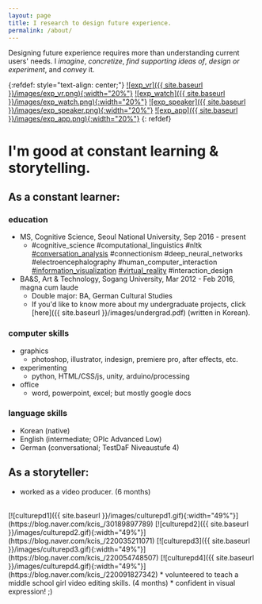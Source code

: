 ```yaml
---
layout: page
title: I research to design future experience.
permalink: /about/
---
```


Designing future experience requires more than understanding current users' needs. I *imagine*, *concretize*, *find supporting ideas of*, *design or experiment*, and *convey* it.

{:refdef: style="text-align: center;"}
[![exp_vr]({{ site.baseurl }}/images/exp_vr.png){:width="20%"}](https://sueannej.github.io/exp_vr)
[![exp_watch]({{ site.baseurl }}/images/exp_watch.png){:width="20%"}](https://sueannej.github.io/exp_watch)
[![exp_speaker]({{ site.baseurl }}/images/exp_speaker.png){:width="20%"}](https://sueannej.github.io/exp_speaker)
[![exp_app]({{ site.baseurl }}/images/exp_app.png){:width="20%"}](https://sueannej.github.io/exp_app)
{: refdef}

# I'm good at constant learning & storytelling.

## As a **constant learner**:
### education
* MS, Cognitive Science, Seoul National University, Sep 2016 - present
  * \#cognitive_science \#computational_linguistics \#nltk [\#conversation_analysis](https://sueannej.github.io/conversationalagent)
 \#connectionism \#deep_neural_networks \#electroencephalography \#human_computer_interaction [\#information_visualization](https://sueannej.github.io/infoviz) [\#virtual_reality](https://sueannej.github.io/vrui) \#interaction_design
* BA&S, Art & Technology, Sogang University, Mar 2012 - Feb 2016, magna cum laude
  * Double major: BA, German Cultural Studies
  * If you'd like to know more about my undergraduate projects, click [here]({{ site.baseurl }}/images/undergrad.pdf) (written in Korean).

### computer skills
* graphics
  * photoshop, illustrator, indesign, premiere pro, after effects, etc.
* experimenting
  * python, HTML/CSS/js, unity, arduino/processing
* office
  * word, powerpoint, excel; but mostly google docs

### language skills
* Korean (native)
* English (intermediate; OPIc Advanced Low)
* German (conversational; TestDaF Niveaustufe 4)

## As a **storyteller**:
* worked as a video producer. (6 months)
<br />
[![culturepd1]({{ site.baseurl }}/images/culturepd1.gif){:width="49%"}](https://blog.naver.com/kcis_/30189897789)
[![culturepd2]({{ site.baseurl }}/images/culturepd2.gif){:width="49%"}](https://blog.naver.com/kcis_/220035211071)
[![culturepd3]({{ site.baseurl }}/images/culturepd3.gif){:width="49%"}](https://blog.naver.com/kcis_/220054748507)
[![culturepd4]({{ site.baseurl }}/images/culturepd4.gif){:width="49%"}](https://blog.naver.com/kcis_/220091827342)
* volunteered to teach a middle school girl video editing skills. (4 months)
* confident in visual expression! ;)
